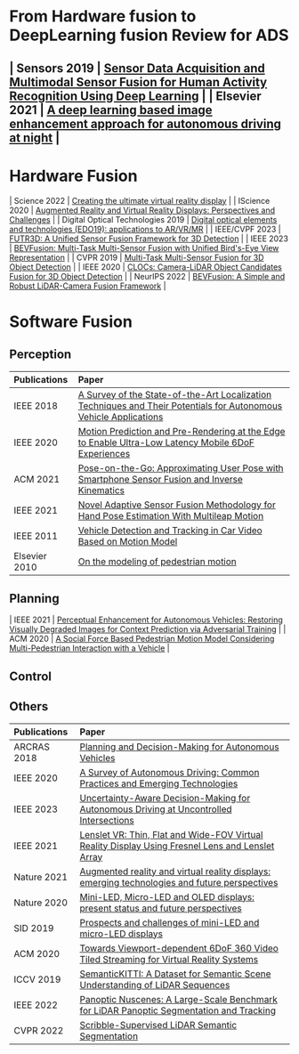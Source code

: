 # From Hardware fusion to DeepLearning fusion Review for ADS
| Sensors 2019         | [Sensor Data Acquisition and Multimodal Sensor Fusion for Human Activity Recognition Using Deep Learning](https://www.mdpi.com/1424-8220/19/7/1716) |
| Elsevier 2021        | [A deep learning based image enhancement approach for autonomous driving at night](https://www.sciencedirect.com/science/article/pii/S0950705120307462) |
---
# Hardware Fusion
| Science 2022         | [Creating the ultimate virtual reality display](https://www.science.org/doi/full/10.1126/science.abq7011) |
| IScience 2020        | [Augmented Reality and Virtual Reality Displays: Perspectives and Challenges](https://www.cell.com/iscience/pdf/S2589-0042(20)30585-X.pdf) |
| Digital Optical Technologies 2019         | [Digital optical elements and technologies (EDO19): applications to AR/VR/MR](https://www.spiedigitallibrary.org/conference-proceedings-of-spie/11062/1106222/Digital-optical-elements-and-technologies-EDO19--applications-to-AR/10.1117/12.2544404.full?SSO=1) |
| IEEE/CVPF 2023       | [FUTR3D: A Unified Sensor Fusion Framework for 3D Detection](https://openaccess.thecvf.com/content/CVPR2023W/WAD/html/Chen_FUTR3D_A_Unified_Sensor_Fusion_Framework_for_3D_Detection_CVPRW_2023_paper.html) |
| IEEE 2023            | [BEVFusion: Multi-Task Multi-Sensor Fusion with Unified Bird's-Eye View Representation](https://ieeexplore.ieee.org/abstract/document/10160968) |
| CVPR 2019            | [Multi-Task Multi-Sensor Fusion for 3D Object Detection](https://openaccess.thecvf.com/content_CVPR_2019/html/Liang_Multi-Task_Multi-Sensor_Fusion_for_3D_Object_Detection_CVPR_2019_paper.html) |
| IEEE 2020            | [CLOCs: Camera-LiDAR Object Candidates Fusion for 3D Object Detection](https://ieeexplore.ieee.org/abstract/document/9341791) |
| NeurIPS 2022         | [BEVFusion: A Simple and Robust LiDAR-Camera Fusion Framework](https://proceedings.neurips.cc/paper_files/paper/2022/hash/43d2b7fbee8431f7cef0d0afed51c691-Abstract-Conference.html) |

# Software Fusion

## Perception
| Publications         | Paper                                                        |
| :------------------- | :----------------------------------------------------------- |
| IEEE 2018            | [A Survey of the State-of-the-Art Localization Techniques and Their Potentials for Autonomous Vehicle Applications](https://ieeexplore.ieee.org/stamp/stamp.jsp?tp=&arnumber=8306879) |
| IEEE 2020            | [Motion Prediction and Pre-Rendering at the Edge to Enable Ultra-Low Latency Mobile 6DoF Experiences](https://ieeexplore.ieee.org/abstract/document/9234536) |
| ACM  2021            | [Pose-on-the-Go: Approximating User Pose with Smartphone Sensor Fusion and Inverse Kinematics](https://dl.acm.org/doi/abs/10.1145/3411764.3445582#sec-supp) |
| IEEE 2021            | [Novel Adaptive Sensor Fusion Methodology for Hand Pose Estimation With Multileap Motion](https://ieeexplore.ieee.org/abstract/document/9369396) |
| IEEE 2011            | [Vehicle Detection and Tracking in Car Video Based on Motion Model](https://ieeexplore.ieee.org/abstract/document/5723749) |
| Elsevier 2010        | [On the modeling of pedestrian motion](https://www.sciencedirect.com/science/article/pii/S0307904X09001395) |
## Planning
| IEEE 2021            | [Perceptual Enhancement for Autonomous Vehicles: Restoring Visually Degraded Images for Context Prediction via Adversarial Training](https://ieeexplore.ieee.org/abstract/document/9585517) |
| ACM  2020            | [A Social Force Based Pedestrian Motion Model Considering Multi-Pedestrian Interaction with a Vehicle](https://dl.acm.org/doi/abs/10.1145/3373646) |




## Control



## Others
| Publications         | Paper                                                        |
| :------------------- | :----------------------------------------------------------- |
| ARCRAS 2018          | [Planning and Decision-Making for Autonomous Vehicles](https://www.annualreviews.org/doi/pdf/10.1146/annurev-control-060117-105157) |
| IEEE 2020            | [A Survey of Autonomous Driving: Common Practices and Emerging Technologies](https://ieeexplore.ieee.org/stamp/stamp.jsp?tp=&arnumber=9046805) |
| IEEE 2023            | [Uncertainty-Aware Decision-Making for Autonomous Driving at Uncontrolled Intersections](https://ieeexplore.ieee.org/stamp/stamp.jsp?tp=&arnumber=10155311) |
| IEEE 2021            | [Lenslet VR: Thin, Flat and Wide-FOV Virtual Reality Display Using Fresnel Lens and Lenslet Array](https://ieeexplore.ieee.org/abstract/document/9384477) |
| Nature 2021          | [Augmented reality and virtual reality displays: emerging technologies and future perspectives](https://www.nature.com/articles/s41377-021-00658-8) |
| Nature 2020          | [Mini-LED, Micro-LED and OLED displays: present status and future perspectives](https://www.nature.com/articles/s41377-020-0341-9) |
| SID 2019             | [Prospects and challenges of mini-LED and micro-LED displays](https://sid.onlinelibrary.wiley.com/doi/abs/10.1002/jsid.760) |
| ACM 2020             | [Towards Viewport-dependent 6DoF 360 Video Tiled Streaming for Virtual Reality Systems](https://dl.acm.org/doi/abs/10.1145/3394171.3413712) |
| ICCV 2019            | [SemanticKITTI: A Dataset for Semantic Scene Understanding of LiDAR Sequences](https://openaccess.thecvf.com/content_ICCV_2019/html/Behley_SemanticKITTI_A_Dataset_for_Semantic_Scene_Understanding_of_LiDAR_Sequences_ICCV_2019_paper.html) |
| IEEE 2022            | [Panoptic Nuscenes: A Large-Scale Benchmark for LiDAR Panoptic Segmentation and Tracking](https://ieeexplore.ieee.org/abstract/document/9705588) |
| CVPR 2022            | [Scribble-Supervised LiDAR Semantic Segmentation](https://openaccess.thecvf.com/content/CVPR2022/html/Unal_Scribble-Supervised_LiDAR_Semantic_Segmentation_CVPR_2022_paper.html) |